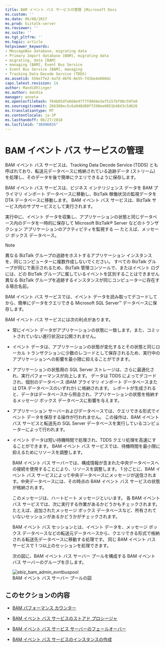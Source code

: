 ```yaml
---
title: BAM イベント バス サービスの管理 |Microsoft Docs
ms.custom: ''
ms.date: 06/08/2017
ms.prod: biztalk-server
ms.reviewer: ''
ms.suite: ''
ms.tgt_pltfrm: ''
ms.topic: article
helpviewer_keywords:
- MessageBox database, migrating data
- Primary Import database [BAM], migrating data
- migrating, data [BAM]
- managing [BAM], Event Bus Service
- Event Bus Service [BAM], managing
- Tracking Data Decode Service (TDDS)
ms.assetid: 556e7fe2-4a7d-46f6-8e55-f41be4e666dc
caps.latest.revision: 14
author: MandiOhlinger
ms.author: mandia
manager: anneta
ms.openlocfilehash: f84b05dfe668e9777fd0d4e3ef5157bf90c59fe0
ms.sourcegitcommit: 266308ec5c6a9d8d80ff298ee6051b4843c5d626
ms.translationtype: MT
ms.contentlocale: ja-JP
ms.lasthandoff: 06/27/2018
ms.locfileid: "36996035"
---
```

# <a name="managing-the-bam-event-bus-service"></a>BAM イベント バス サービスの管理
BAM イベント バス サービスは、Tracking Data Decode Service (TDDS) とも呼ばれており、転送元データベースに格納されている追跡データ (ストリーム) を処理し、そのデータを後で簡単にクエリできるように保存します。  
  
 BAM イベント バス サービスは、ビジネス インテリジェンス データを BAM プライマリ インポート データベースに移動し、BizTalk 稼働状況の監視データを DTA データベースに移動します。 BAM イベント バス サービスは、BizTalk サービス内のサブサービスとして実行されます。  
  
 実行中に、イベント データを収集し、アプリケーションの状態と同じデータベース内のデータを一時的に保存して Microsoft BizTalk® Server などのトランザクション アプリケーションのアクティビティを監視する — たとえば、メッセージ ボックス データベース。  
  
> [!NOTE]
>  異なる BizTalk グループの追跡をホストするアプリケーション インスタンスを、同じコンピューターに複数作成しないでください。 すべての BizTalk グループが同じで表示されるため、BizTalk 管理コンソールで、またはイベント ログには、どの BizTalk グループに属しているイベントを区別することはできません異なる BizTalk グループを追跡するインスタンスが同じコンピューターに存在する場合名前。  
  
 BAM イベント バス サービスでは、イベント データを読み取ってデコードしてから、簡単にデータをクエリできる Microsoft SQL Server™ データベースに保存します。  
  
 BAM イベント バス サービスには次の利点があります。  
  
- 常にイベント データがアプリケーションの状態に一致します。また、コミットされていない進行状況は公開されません。  
  
- イベント データは、アプリケーションの状態が変化するとその状態と同じローカル トランザクションに少数のレコードとして保存されるため、実行中のアプリケーションへの影響を最小限に抑えることができます。  
  
- アプリケーションの状態用の SQL Server ストレージは、さらに最適化され、実行パフォーマンスが向上します。 データは TDDS によってデコードされ、個別のデータベース (BAM プライマリ インポート データベースまたは DTA データベースのいずれか) に格納されます。 レポートが生成されると、データはデータベースから照会され、アプリケーションの状態を格納するメッセージ ボックス データベースに影響を与えます。  
  
- アプリケーション サーバーおよびデータベースでは、クエリできる形式でイベント データを保存する操作が行われません。 この操作は、BAM イベント バス サービスと転送先の SQL Server データベースを実行しているコンピューターによって行われます。  
  
- イベント データは短い待機時間で処理され、TDDS クエリ処理を高速にすることができます。 BAM イベント バス サービスでは、待機時間を最小限に抑えるためにリソースを調整します。  
  
  BAM イベント バス サーバーでは、構成情報が含まれた中央データベースへの接続を使用することにより、リソースを調整します。 1 分ごとに、BAM イベント バス サービスによって中央データベースにメッセージが送信されます。中央データベースには、その時点の BAM イベント バス サービスの状態が格納されます。  
  
  このメッセージは、ハートビート メッセージといいます。 各 BAM イベント バス サービスでは、次に実行する作業があるかどうかもチェックされます。 たとえば、追加されたメッセージ ボックス データベースなど、所有されていないセッションがあるかどうかがチェックされます。  
  
  BAM イベント バス セッションとは、イベント データを、メッセージ ボックス データベースなどの転送元データベースから、クエリできる形式で格納される転送先データベースに移動する処理です。 同じ BAM イベント バス サービスで 1 つ以上のセッションを処理できます。  
  
  次の図に、BAM イベント バス サーバー プールを構成する BAM イベント バス サーバーのグループを示します。  
  
  ![](../core/media/ebiz-bam-admin-evntbuspool.gif "ebiz_bam_admin_evntbuspool")  
  BAM イベント バス サーバー プールの図  
  
## <a name="in-this-section"></a>このセクションの内容  
  
-   [BAM パフォーマンス カウンター](../core/bam-performance-counters.md)  
  
-   [BAM イベント バス サービスのストアド プロシージャ](../core/bam-event-bus-service-stored-procedures.md)  
  
-   [BAM イベント バス サービス サーバーのフェールオーバー](../core/bam-event-bus-service-server-failover.md)  
  
-   [BAM イベント バス サービスのインスタンスの作成](../core/creating-instances-of-the-bam-event-bus-service.md)